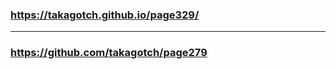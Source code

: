 ### https://takagotch.github.io/page329/
---
### https://github.com/takagotch/page279

```
```

```
```

```
```


